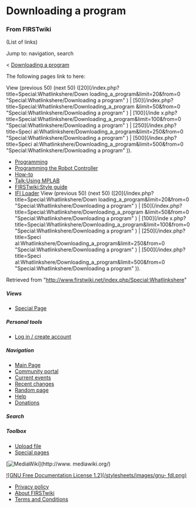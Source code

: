 # Downloading a program

### From FIRSTwiki

(List of links)

Jump to: navigation, search

&lt; [Downloading a
program](/index.php?title=Downloading_a_program&redirect=no "Downloading a
program" )  

The following pages link to here:

View (previous 50) (next 50) ([20](/index.php?title=Special:Whatlinkshere/Down
loading_a_program&limit=20&from=0 "Special:Whatlinkshere/Downloading a
program" ) | [50](/index.php?title=Special:Whatlinkshere/Downloading_a_program
&limit=50&from=0 "Special:Whatlinkshere/Downloading a program" ) | [100](/inde
x.php?title=Special:Whatlinkshere/Downloading_a_program&limit=100&from=0
"Special:Whatlinkshere/Downloading a program" ) | [250](/index.php?title=Speci
al:Whatlinkshere/Downloading_a_program&limit=250&from=0
"Special:Whatlinkshere/Downloading a program" ) | [500](/index.php?title=Speci
al:Whatlinkshere/Downloading_a_program&limit=500&from=0
"Special:Whatlinkshere/Downloading a program" )).

  * [Programming](/index.php/Programming "Programming" )
  * [Programming the Robot Controller](/index.php/Programming_the_Robot_Controller "Programming the Robot Controller" )
  * [How-to](/index.php/How-to "How-to" )
  * [Talk:Using MPLAB](/index.php/Talk:Using_MPLAB "Talk:Using MPLAB" )
  * [FIRSTwiki:Style guide](/index.php/FIRSTwiki:Style_guide "FIRSTwiki:Style guide" )
  * [IFI Loader](/index.php/IFI_Loader "IFI Loader" )
View (previous 50) (next 50) ([20](/index.php?title=Special:Whatlinkshere/Down
loading_a_program&limit=20&from=0 "Special:Whatlinkshere/Downloading a
program" ) | [50](/index.php?title=Special:Whatlinkshere/Downloading_a_program
&limit=50&from=0 "Special:Whatlinkshere/Downloading a program" ) | [100](/inde
x.php?title=Special:Whatlinkshere/Downloading_a_program&limit=100&from=0
"Special:Whatlinkshere/Downloading a program" ) | [250](/index.php?title=Speci
al:Whatlinkshere/Downloading_a_program&limit=250&from=0
"Special:Whatlinkshere/Downloading a program" ) | [500](/index.php?title=Speci
al:Whatlinkshere/Downloading_a_program&limit=500&from=0
"Special:Whatlinkshere/Downloading a program" )).

Retrieved from "<http://www.firstwiki.net/index.php/Special:Whatlinkshere>"

##### Views

  * [Special Page](/index.php/Special:Whatlinkshere/Downloading_a_program)

##### Personal tools

  * [Log in / create account](/index.php?title=Special:Userlogin&returnto=Special:Whatlinkshere)

[](/index.php/Main_Page "Main Page" )

##### Navigation

  * [Main Page](/index.php/Main_Page)
  * [Community portal](/index.php/FIRSTwiki:Community_portal)
  * [Current events](/index.php/Current_events)
  * [Recent changes](/index.php/Special:Recentchanges)
  * [Random page](/index.php/Special:Random)
  * [Help](/index.php/Help:Contents)
  * [Donations](/index.php/FIRSTwiki:Site_support)

##### Search



##### Toolbox

  * [Upload file](/index.php/Special:Upload)
  * [Special pages](/index.php/Special:Specialpages)

[![MediaWiki](/skins/common/images/poweredby_mediawiki_88x31.png)](http://www.
mediawiki.org/)

[![GNU Free Documentation License 1.2](/stylesheets/images/gnu-
fdl.png)](http://www.gnu.org/copyleft/fdl.html)

  * [Privacy policy](/index.php/FIRSTwiki:Privacy_policy "FIRSTwiki:Privacy policy" )
  * [About FIRSTwiki](/index.php/FIRSTwiki:About "FIRSTwiki:About" )
  * [Terms and Conditions](/index.php/FIRSTwiki:Terms_and_conditions "FIRSTwiki:Terms and conditions" )

